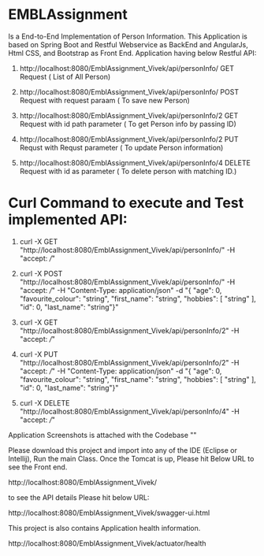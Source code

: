 # EMBLAssignment
Is a End-to-End Implementation of Person Information.
This Application is based on Spring Boot and Restful Webservice as BackEnd and AngularJs, Html CSS, and Bootstrap as Front End.
Application having below Restful API:
1. http://localhost:8080/EmblAssignment_Vivek/api/personInfo/   GET Request                                ( List of All Person)

2. http://localhost:8080/EmblAssignment_Vivek/api/personInfo/   POST Request with request paraam     ( To save new Person)

3. http://localhost:8080/EmblAssignment_Vivek/api/personInfo/2  GET Request with id path parameter   (  To get Person info by passing ID)

4. http://localhost:8080/EmblAssignment_Vivek/api/personInfo/2  PUT Requst with Requst parameter     (  To update Person information)

5. http://localhost:8080/EmblAssignment_Vivek/api/personInfo/4  DELETE Request with id as parameter ( To delete person with matching ID.)

# Curl Command to execute and Test implemented API:
1. curl -X GET "http://localhost:8080/EmblAssignment_Vivek/api/personInfo/" -H "accept: */*"

2. curl -X POST "http://localhost:8080/EmblAssignment_Vivek/api/personInfo/" -H "accept: */*" -H "Content-Type: application/json" -d "{ \"age\": 0, \"favourite_colour\": \"string\", \"first_name\": \"string\", \"hobbies\": [ \"string\" ], \"id\": 0, \"last_name\": \"string\"}"

3. curl -X GET "http://localhost:8080/EmblAssignment_Vivek/api/personInfo/2" -H "accept: */*"

4. curl -X PUT "http://localhost:8080/EmblAssignment_Vivek/api/personInfo/2" -H "accept: */*" -H "Content-Type: application/json" -d "{ \"age\": 0, \"favourite_colour\": \"string\", \"first_name\": \"string\", \"hobbies\": [ \"string\" ], \"id\": 0, \"last_name\": \"string\"}"
5. curl -X DELETE "http://localhost:8080/EmblAssignment_Vivek/api/personInfo/4" -H "accept: */*"


Application Screenshots is attached with the Codebase ""


Please download this project and import into any of the IDE (Eclipse or Intellij), Run the main Class.
Once the Tomcat is up, Please hit Below URL to see the Front end.

http://localhost:8080/EmblAssignment_Vivek/

to see the API details Please hit below URL:

http://localhost:8080/EmblAssignment_Vivek/swagger-ui.html

This project is also contains Application health information. 

http://localhost:8080/EmblAssignment_Vivek/actuator/health

